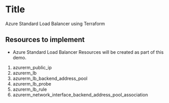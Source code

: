 # Title 
Azure Standard Load Balancer using Terraform

## Resources to implement
- Azure Standard Load Balancer Resources will be created as part of this demo.
1. azurerm_public_ip
2. azurerm_lb
3. azurerm_lb_backend_address_pool
4. azurerm_lb_probe
5. azurerm_lb_rule
6. azurerm_network_interface_backend_address_pool_association
